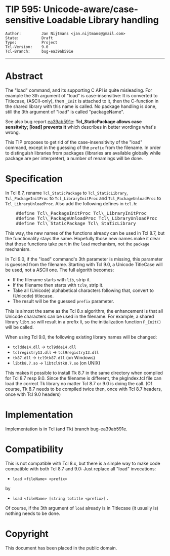 # TIP 595: Unicode-aware/case-sensitive Loadable Library handling
	Author:         Jan Nijtmans <jan.nijtmans@gmail.com>
	State:          Draft
	Type:           Project
	Tcl-Version:    9.0
	Tcl-Branch:     bug-ea39ab591e
-----
# Abstract

The "load" command, and its supporting C API is quite misleading. For example
the 3th argument of "load" is case-insensitive: It is converted to Titlecase,
(ASCII-only), then `_Init` is attached to it, then the C-function in the
shared library with this name is called. No package handling is done,
still the 3th argument of "load" is called "packageName".

See also bug report [ea39ab591e](https://core.tcl-lang.org/tcl/info/ea39ab591e):
<b>Tcl_StaticPackage allows case sensitvity; [load] prevents it</b> which
describes in better wordings what's wrong.

This TIP proposes to get rid of the case-insensitivity of the "load"
command, except in the guessing of the `prefix` from the filename.
In order to distinguish libraries from packages (libraries are
available globally while package are per interpreter), a number
of renamings will be done.

# Specification

In Tcl 8.7, rename `Tcl_StaticPackage` to `Tcl_StaticLibrary`,
`Tcl_PackageInitProc` to `Tcl_LibraryInitProc` and `Tcl_PackageUnloadProc`
to `Tcl_LibraryUnloadProc`. Also add the following defines in `tcl.h`:
<pre>
    #define Tcl\_PackageInitProc Tcl\_LibraryInitProc
    #define Tcl\_PackageUnloadProc Tcl\_LibraryUnloadProc
    #define Tcl\_StaticPackage Tcl\_StaticLibrary
</pre>
This way, the new names of the functions already can be used
in Tcl 8.7, but the functionality stays the same. Hopefully
those new names make it clear that those functions take
part in the `load` mechanism, not the `package` mechanism.

In Tcl 9.0, if the "load" command's 3th parameter is missing,
this parameter is guessed from the filename. Starting with
Tcl 9.0, a Unicode TitleCase will be used, not a ASCII one.
The full algorith becomes:

  * If the filename starts with `lib`, strip it.
  * If the filename then starts with `tcl9`, strip it.
  * Take all (Unicode) alphabetical characters following
    that, convert to (Unicode) titlecase.
  * The result will be the guessed `prefix` parameter.

This is almost the same as the Tcl 8.x algorithm, the
enhancement is that all Unicode characters can be used
in the filename. For example, a shared library `libπ.so`
will result in a prefix `Π`, so the initialization function
`Π_Init()` will be called.

When using Tcl 9.0, the following existing library names will be changed:

  * `tcldde14.dll` -> `tcl9dde14.dll`
  * `tclregistry13.dll` -> `tcl9registry13.dll`
  * `tk87.dll` -> `tcl9tk87.dll` (on Windows)
  * `libtk8.7.so` -> `libtcl9tk8.7.so` (on UNIX)

This makes it possible to install Tk 8.7 in the same
directory when compiled for Tcl 8.7 resp 9.0. Since
the filename is different, the pkgIndex.tcl file can
load the correct Tk library no matter Tcl 8.7 or 9.0
is doing the call. (Of course, Tk 8.7 needs to be
compiled twice then, once with Tcl 8.7 headers, once
with Tcl 9.0 headers)

# Implementation

Implementation is in Tcl (and Tk) branch bug-ea39ab591e.

# Compatibility

This is not compatible with Tcl 8.x, but there is a simple way to
make code compatible with both Tcl 8.7 and 9.0: Just replace
all "load" invocations:

  * `load <fileName> <prefix>`

by

  * `load <fileName> [string totitle <prefix>]`
.

Of course, if the 3th argument of `load` already is in Titlecase
(it usually is) nothing needs to be done.

# Copyright

This document has been placed in the public domain.
